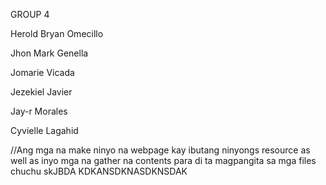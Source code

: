GROUP 4

Herold Bryan Omecillo

Jhon Mark Genella

Jomarie Vicada

Jezekiel Javier

Jay-r Morales

Cyvielle Lagahid

//Ang mga na make ninyo na webpage kay ibutang ninyongs resource as well as inyo mga na gather na contents para di ta magpangita sa mga files chuchu
skJBDA KDKANSDKNASDKNSDAK